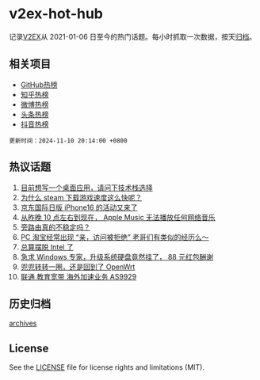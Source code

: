 # v2ex-hot-hub

 记录[V2EX](https://www.v2ex.com/)从 2021-01-06 日至今的热门话题。每小时抓取一次数据，按天[归档](archives)。
 
 ## 相关项目

- [GitHub热榜](https://github.com/snaildev/github-hot-hub)
- [知乎热榜](https://github.com/snaildev/zhihu-hot-hub)
- [微博热榜](https://github.com/snaildev/weibo-hot-hub)
- [头条热榜](https://github.com/snaildev/toutiao-hot-hub)
- [抖音热榜](https://github.com/snaildev/douyin-hot-hub)


 `更新时间：2024-11-10 20:14:00 +0800`

## 热议话题

1. [目前想写一个桌面应用，请问下技术栈选择](https://www.v2ex.com/t/1088076)
1. [为什么 steam 下载游戏速度这么快呢？](https://www.v2ex.com/t/1088137)
1. [京东国际日版 iPhone16 的活动又来了](https://www.v2ex.com/t/1088086)
1. [从昨晚 10 点左右到现在， Apple Music 无法播放任何网络音乐](https://www.v2ex.com/t/1088125)
1. [旁路由真的不稳定吗？](https://www.v2ex.com/t/1088148)
1. [PC 淘宝经常出现 “亲，访问被拒绝” 老哥们有类似的经历么～](https://www.v2ex.com/t/1088129)
1. [总算摆脱 Intel 了](https://www.v2ex.com/t/1088119)
1. [急求 Windows 专家，升级系统硬盘竟然挂了， 88 元红包酬谢](https://www.v2ex.com/t/1088180)
1. [兜兜转转一圈，还是回到了 OpenWrt](https://www.v2ex.com/t/1088216)
1. [联通 教育宽带 海外加速业务 AS9929](https://www.v2ex.com/t/1088183)

## 历史归档

[archives](archives)

## License

See the [LICENSE](LICENSE) file for license rights and limitations (MIT).

